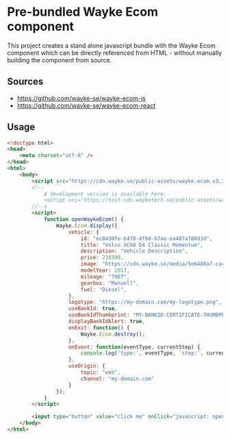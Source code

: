 # Pre-bundled Wayke Ecom component

This project creates a stand alone javascript bundle with the Wayke Ecom component which can be directly referenced from HTML - without manually building the component from source.

## Sources

- https://github.com/wayke-se/wayke-ecom-js
- https://github.com/wayke-se/wayke-ecom-react

## Usage

```html
<!doctype html>
<head>
    <meta charset="utf-8" />
</head>
<html>
    <body>
        <script src="https://cdn.wayke.se/public-assets/wayke.ecom.v3.3.0.js"></script>
        <!--
            A development version is available here:
            <script src="https://test-cdn.wayketech.se/public-assets/wayke.ecom.v3.3.0.js"></script>
        //-->
        <script>
            function openWaykeEcom() {
                Wayke.Ecom.display({
                    vehicle: {
                        id: "ec8430fe-b470-4f6d-b7ae-ea407a780d3d",
                        title: "Volvo XC60 D4 Classic Momentum",
                        description: "Vehicle Description",
                        price: 238500,
                        image: "https://cdn.wayke.se/media/5e6488a7-cac4-4cd1-8163-5cd4b49feb45/a3489ff8-8699-4da6-a812-91799f1534f8/380x253",
                        modelYear: 2017,
                        mileage: "7967",
                        gearbox: "Manuell",
                        fuel: "Diesel",
                    },
                    logotype: "https://my-domain.com/my-logotype.png",
                    useBankId: true,
                    useBankIdThumbprint: "MY-BANKID-CERTIFICATE-THUMBPRINT",
                    displayBankIdAlert: true,
                    onExit: function() {
                        Wayke.Ecom.destroy();
                    },
                    onEvent: function(eventType, currentStep) {
                        console.log('type:', eventType, 'step:', currentStep);
                    },
                    useOrigin: {
                        topic: "web",
                        channel: "my-domain.com"
                    }
                });
            }
        </script>

        <input type="button" value="click me" onClick="javascript: openWaykeEcom();" />
    </body>
</html>
```

